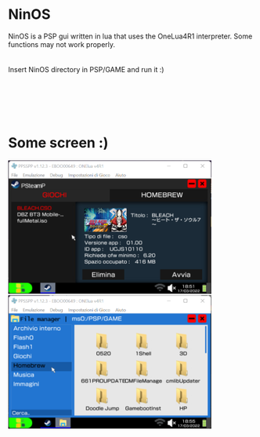 <h1>NinOS</h1>
NinOS is a PSP gui written in lua that uses the OneLua4R1 interpreter. Some functions may not work properly.
<br><br><br>
Insert NinOS directory in PSP/GAME and run it :)
<br><br><br>
<br><br><br>
<h1>Some screen :) </h1>
<img src = "screen/PSteamP.png" height = 272px ></img>
<img src = "screen/explorer.png" height = 272px ></img>
